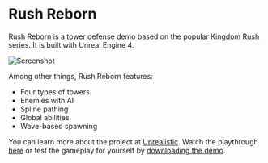 # Rush Reborn

Rush Reborn is a tower defense demo based on the popular [Kingdom Rush](https://www.ironhidegames.com/Games) series. It is built with Unreal Engine 4.

![Screenshot](https://i.imgur.com/x5KxiId.png)

Among other things, Rush Reborn features:

* Four types of towers
* Enemies with AI
* Spline pathing
* Global abilities
* Wave-based spawning

You can learn more about the project at [Unrealistic](https://unrealistic.dev/showcase/rush-reborn). Watch the playthrough [here](https://youtu.be/HNXSLGGB37E) or test the gameplay for yourself by [downloading the demo](https://github.com/UnrealisticDev/RushReborn/releases/tag/v1.0.0).
